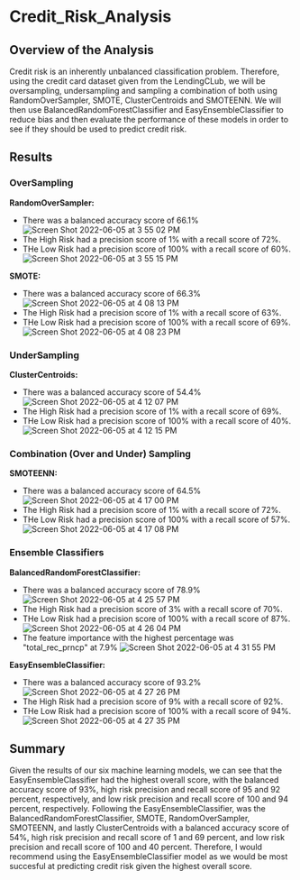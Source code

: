 # Credit_Risk_Analysis

## Overview of the Analysis
Credit risk is an inherently unbalanced classification problem. Therefore, using the credit card dataset given from the LendingCLub, we will be oversampling, undersampling and sampling a combination of both using RandomOverSampler, SMOTE, ClusterCentroids
and SMOTEENN. We will then use BalancedRandomForestClassifier and EasyEnsembleClassifier to reduce bias and then evaluate the performance of these models in order to see if they should be used to predict credit risk. 


## Results
### OverSampling
**RandomOverSampler:**
* There was a balanced accuracy score of 66.1%
![Screen Shot 2022-06-05 at 3 55 02 PM](https://user-images.githubusercontent.com/98780937/172073991-9f90c4b7-c0d1-4e1f-b0f2-63fc79a5c5f9.png)
* The High Risk had a precision score of 1% with a recall score of 72%.
* THe Low Risk had a precision score of 100% with a recall score of 60%.
![Screen Shot 2022-06-05 at 3 55 15 PM](https://user-images.githubusercontent.com/98780937/172073993-e3acc56e-0464-403b-917b-4a95e67106e0.png)
 
**SMOTE:**
* There was a balanced accuracy score of 66.3%
![Screen Shot 2022-06-05 at 4 08 13 PM](https://user-images.githubusercontent.com/98780937/172074348-0a9b16da-4483-4287-b96b-7173fb07932e.png)
* The High Risk had a precision score of 1% with a recall score of 63%.
* THe Low Risk had a precision score of 100% with a recall score of 69%.
![Screen Shot 2022-06-05 at 4 08 23 PM](https://user-images.githubusercontent.com/98780937/172074355-72722927-cdfe-4a69-b8f5-98dd23fe2288.png)

### UnderSampling
**ClusterCentroids:** 
* There was a balanced accuracy score of 54.4%
![Screen Shot 2022-06-05 at 4 12 07 PM](https://user-images.githubusercontent.com/98780937/172074527-c8c26804-1d26-4193-9ad2-de71d8628270.png)
* The High Risk had a precision score of 1% with a recall score of 69%.
* THe Low Risk had a precision score of 100% with a recall score of 40%.
![Screen Shot 2022-06-05 at 4 12 15 PM](https://user-images.githubusercontent.com/98780937/172074533-5331b98d-440d-400f-b7df-399d7078da75.png)

### Combination (Over and Under) Sampling
**SMOTEENN:** 
* There was a balanced accuracy score of 64.5%
![Screen Shot 2022-06-05 at 4 17 00 PM](https://user-images.githubusercontent.com/98780937/172074664-75fd28ac-c51c-43ca-a9fb-82a8ca65f1f2.png)
* The High Risk had a precision score of 1% with a recall score of 72%.
* THe Low Risk had a precision score of 100% with a recall score of 57%.
![Screen Shot 2022-06-05 at 4 17 08 PM](https://user-images.githubusercontent.com/98780937/172074667-d11c3576-a809-4f2e-92a1-df6cbefb3065.png)

### Ensemble Classifiers
**BalancedRandomForestClassifier:**
* There was a balanced accuracy score of 78.9%
![Screen Shot 2022-06-05 at 4 25 57 PM](https://user-images.githubusercontent.com/98780937/172074923-34ef4693-eba8-40c2-8ecb-872175f8d25b.png)
* The High Risk had a precision score of 3% with a recall score of 70%.
* THe Low Risk had a precision score of 100% with a recall score of 87%.
![Screen Shot 2022-06-05 at 4 26 04 PM](https://user-images.githubusercontent.com/98780937/172074928-8be6f1cc-3b76-400b-8bfa-e597f804cb4f.png)
* The feature importance with the highest percentage was "total_rec_prncp" at 7.9%
![Screen Shot 2022-06-05 at 4 31 55 PM](https://user-images.githubusercontent.com/98780937/172075129-e59bcadc-9871-4ebd-9c96-5c514f4f4b98.png)

**EasyEnsembleClassifier:**
* There was a balanced accuracy score of 93.2%
![Screen Shot 2022-06-05 at 4 27 26 PM](https://user-images.githubusercontent.com/98780937/172074966-f69af1c6-3eb1-4d35-a69c-4ae0d4794a9f.png)
* The High Risk had a precision score of 9% with a recall score of 92%.
* THe Low Risk had a precision score of 100% with a recall score of 94%.
![Screen Shot 2022-06-05 at 4 27 35 PM](https://user-images.githubusercontent.com/98780937/172074969-d9178a04-1daa-4a86-9149-6d8149fc40e3.png)

## Summary
Given the results of our six machine learning models, we can see that the EasyEnsembleClassifier had the highest overall score, with the balanced accuracy score of 93%, high risk precision and recall score of 95 and 92 percent, respectively, and low risk precision and recall score of 100 and 94 percent, respectively. Following the EasyEnsembleClassifier, was the BalancedRandomForestClassifier, SMOTE, RandomOverSampler, SMOTEENN, and lastly ClusterCentroids with a balanced accuracy score of 54%, high risk precision and recall score of 1 and 69 percent, and low risk precision and recall score of 100 and 40 percent. Therefore, I would recommend using the EasyEnsembleClassifier model as we would be most succesful at predicting credit risk given the highest overall score. 

